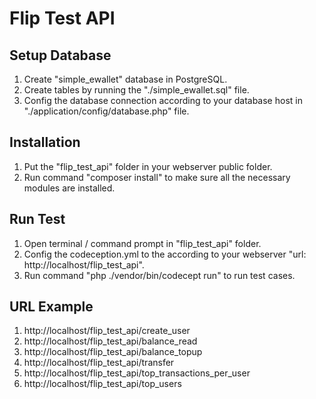 # Flip Test API

## Setup Database
1. Create "simple_ewallet" database in PostgreSQL.
2. Create tables by running the "./simple_ewallet.sql" file.
3. Config the database connection according to your database host in "./application/config/database.php" file.

## Installation
1. Put the "flip_test_api" folder in your webserver public folder.
2. Run command "composer install" to make sure all the necessary modules are installed.

## Run Test
1. Open terminal / command prompt in "flip_test_api" folder.
2. Config the codeception.yml to the according to your webserver "url: http://localhost/flip_test_api".
3. Run command "php ./vendor/bin/codecept run" to run test cases.

## URL Example
1. http://localhost/flip_test_api/create_user
2. http://localhost/flip_test_api/balance_read
3. http://localhost/flip_test_api/balance_topup
4. http://localhost/flip_test_api/transfer
5. http://localhost/flip_test_api/top_transactions_per_user
6. http://localhost/flip_test_api/top_users